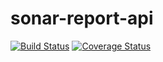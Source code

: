 # sonar-report-api

[![Build Status](https://travis-ci.org/rashiagarwal/sonar-report.svg?branch=master)](https://travis-ci.org/rashiagarwal/sonar-report) [![Coverage Status](https://coveralls.io/repos/github/rashiagarwal/sonar-report/badge.svg?branch=master)](https://coveralls.io/github/rashiagarwal/sonar-report?branch=master)